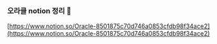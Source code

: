 ### 오라클 notion 정리 🍄
[https://www.notion.so/Oracle-8501875c70d746a0853cfdb98f34ace2](https://www.notion.so/Oracle-8501875c70d746a0853cfdb98f34ace2)
